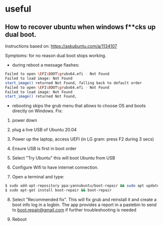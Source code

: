 # useful

## How to recover ubuntu when windows f**cks up dual boot.

Instructions based on: https://askubuntu.com/a/1134107

Symptoms: for no reason dual boot stops working.
- during reboot a message flashes:

```bash
Failed to open \EFI\BOOT\grubx64.efi - Not Found  
Failed to load image: Not Found    
start_image() returned Not Found, falling back to default order
Failed to open \EFI\BOOT\grubx64.efi - Not Found  
Failed to load image: Not Found    
start_image() returned Not Found,
```
- rebooting skips the grub menu that allows to choose OS and boots directly on Windows. 
Fix:

1. power down 

2. plug a live USB of Ubuntu 20.04 

3. Power up the laptop, access UEFI (in LG gram: press F2 during 3 secs)

4. Ensure USB is first in boot order

5. Select "Try Ubuntu" this will boot Ubuntu from USB

6. Configure Wifi to have internet connection.

7. Open a terminal and type:

```bash
$ sudo add-apt-repository ppa:yannubuntu/boot-repair && sudo apt update
$ sudo apt-get install boot-repair && boot-repair
```

8. Select "Recommended fix". This will fix grub and reinstall it and create a boot info log in a logbin.
The app provides a report in a pastebin to send to boot.repair@gmail.com if further troubleshooting is needed

10. Reboot
